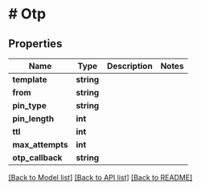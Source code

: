 # # Otp

## Properties

Name | Type | Description | Notes
------------ | ------------- | ------------- | -------------
**template** | **string** |  |
**from** | **string** |  |
**pin_type** | **string** |  |
**pin_length** | **int** |  |
**ttl** | **int** |  |
**max_attempts** | **int** |  |
**otp_callback** | **string** |  |

[[Back to Model list]](../../README.md#models) [[Back to API list]](../../README.md#endpoints) [[Back to README]](../../README.md)

